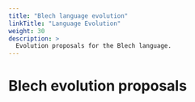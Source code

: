 ```yaml
---
title: "Blech language evolution"
linkTitle: "Language Evolution"
weight: 30
description: >
  Evolution proposals for the Blech language.
---
```

# Blech evolution proposals

